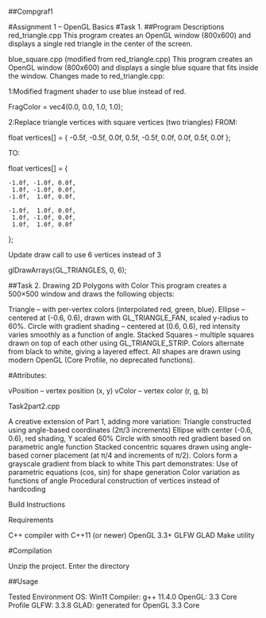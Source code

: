##Compgraf1

#Assignment 1 – OpenGL Basics
#Task 1. 
##Program Descriptions
red_triangle.cpp
This program creates an OpenGL window (800x600) and displays a single red triangle in the center of the screen. 

blue_square.cpp (modified from red_triangle.cpp)
This program creates an OpenGL window (800x600) and displays a single blue square that fits inside the window.
Changes made to red_triangle.cpp:

1:Modified fragment shader to use blue instead of red.

FragColor = vec4(0.0, 0.0, 1.0, 1.0);

2:Replace triangle vertices with square vertices (two triangles)
FROM:

float vertices[] = {
    -0.5f, -0.5f, 0.0f,
     0.5f, -0.5f, 0.0f,
     0.0f,  0.5f, 0.0f
};

TO:

float vertices[] = {

    -1.0f, -1.0f, 0.0f,
     1.0f, -1.0f, 0.0f,
    -1.0f,  1.0f, 0.0f,

    -1.0f,  1.0f, 0.0f,
     1.0f, -1.0f, 0.0f,
     1.0f,  1.0f, 0.0f
};

Update draw call to use 6 vertices instead of 3

glDrawArrays(GL_TRIANGLES, 0, 6);


##Task 2. Drawing 2D Polygons with Color
This program creates a 500×500 window and draws the following objects:

Triangle – with per-vertex colors (interpolated red, green, blue).
Ellipse – centered at (-0.6, 0.6), drawn with GL_TRIANGLE_FAN, scaled y-radius to 60%.
Circle with gradient shading – centered at (0.6, 0.6), red intensity varies smoothly as a function of angle.
Stacked Squares – multiple squares drawn on top of each other using GL_TRIANGLE_STRIP. Colors alternate from black to white, giving a layered effect.
All shapes are drawn using modern OpenGL (Core Profile, no deprecated functions).

#Attributes:

vPosition – vertex position (x, y)
vColor – vertex color (r, g, b)


Task2part2.cpp

A creative extension of Part 1, adding more variation: 
Triangle constructed using angle-based coordinates (2π/3 increments) Ellipse with center (-0.6, 0.6), red shading, Y scaled 60% 
Circle with smooth red gradient based on parametric angle function Stacked concentric squares drawn using angle-based corner placement (at π/4 and increments of π/2). 
Colors form a grayscale gradient from black to white This part demonstrates: 
Use of parametric equations (cos, sin) for shape generation Color variation as functions of angle 
Procedural construction of vertices instead of hardcoding

Build Instructions

Requirements

C++ compiler with C++11 (or newer)
OpenGL 3.3+
GLFW
GLAD
Make utility

#Compilation

Unzip the project.
Enter the directory 


##Usage

Tested Environment
OS: Win11
Compiler: g++ 11.4.0
OpenGL: 3.3 Core Profile
GLFW: 3.3.8
GLAD: generated for OpenGL 3.3 Core
